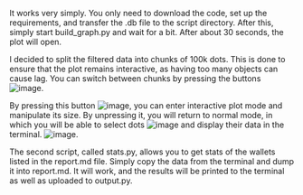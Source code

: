 It works very simply. You only need to download the code, set up the requirements, and transfer the .db file to the script directory. After this, simply start build_graph.py and wait for a bit. After about 30 seconds, the plot will open.

I decided to split the filtered data into chunks of 100k dots. This is done to ensure that the plot remains interactive, as having too many objects can cause lag. You can switch between chunks by pressing the buttons ![image](https://github.com/travis-joe/sybil-hunt-tool/assets/166750254/6d0b78f8-dd3c-43ee-9e7d-960180dc16b2).

By pressing this button ![image](https://github.com/travis-joe/sybil-hunt-tool/assets/166750254/9308fa3b-fca4-4058-a226-36c74bb69c64), you can enter interactive plot mode and manipulate its size. By unpressing it, you will return to normal mode, in which you will be able to select dots ![image](https://github.com/travis-joe/sybil-hunt-tool/assets/166750254/92857942-5854-460f-9964-617fed4b194e)
 and display their data in the terminal. ![image](https://github.com/travis-joe/sybil-hunt-tool/assets/166750254/d968ff54-c316-4f5e-90ad-5cd32181a85d).

The second script, called stats.py, allows you to get stats of the wallets listed in the report.md file. Simply copy the data from the terminal and dump it into report.md. It will work, and the results will be printed to the terminal as well as uploaded to output.py.
